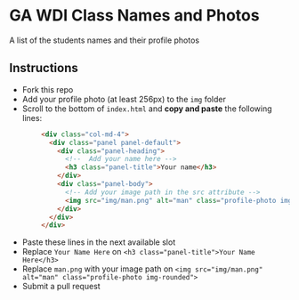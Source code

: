 # GA WDI Class Names and Photos

A list of the students names and their profile photos

## Instructions

- Fork this repo
- Add your profile photo (at least 256px) to the `img` folder
- Scroll to the bottom of `index.html` and **copy and paste** the following lines:
```html
        <div class="col-md-4">
          <div class="panel panel-default">
            <div class="panel-heading">
              <!--  Add your name here -->
              <h3 class="panel-title">Your name</h3>
            </div>
            <div class="panel-body">
              <!-- Add your image path in the src attribute -->
              <img src="img/man.png" alt="man" class="profile-photo img-rounded">
            </div>
          </div>
        </div>
```
- Paste these lines in the next available slot
- Replace `Your Name Here` on `<h3 class="panel-title">Your Name Here</h3>`
- Replace `man.png` with your image path on `<img src="img/man.png" alt="man" class="profile-photo img-rounded">`
- Submit a pull request
